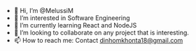 - 👋 Hi, I’m @MelussiM
- 👀 I’m interested in Software Engineering
- 🌱 I’m currently learning React and NodeJS
- 💞️ I’m looking to collaborate on any project that is interesting.
- 📫 How to reach me: Contact dinhomkhonta18@gmail.com

<!---
MelussiM/MelussiM is a ✨ special ✨ repository because its `README.md` (this file) appears on your GitHub profile.
You can click the Preview link to take a look at your changes.
--->
